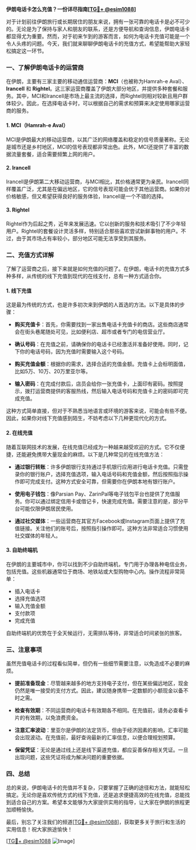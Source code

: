 **伊朗电话卡怎么充值？一份详尽指南[[TG💪+ @esim1088](https://t.me/s/esim1088)]**

对于计划前往伊朗旅行或长期居住的朋友来说，拥有一张可靠的电话卡是必不可少的。无论是为了保持与家人和朋友的联系，还是方便导航和查询信息，伊朗电话卡都显得尤为重要。然而，对于初来乍到的游客而言，如何为电话卡充值可能是一个令人头疼的问题。今天，我们就来聊聊伊朗电话卡的充值方式，希望能帮助大家轻松搞定这一环节。

### 一、了解伊朗电话卡的运营商

在伊朗，主要有三家主要的移动通信运营商：**MCI**（也被称为Hamrah-e Aval）、**Irancell** 和 **Rightel**。这三家运营商覆盖了伊朗大部分地区，并提供多种套餐和服务。其中，MCI和Irancell是市场上最主流的选择，而Rightel则相对较新且用户群体较少。因此，在选择电话卡时，可以根据自己的需求和预算来决定使用哪家运营商的服务。

#### 1. MCI（Hamrah-e Aval）
MCI是伊朗最大的移动运营商，以其广泛的网络覆盖和稳定的信号质量著称。无论是城市还是乡村地区，MCI的信号表现都非常出色。此外，MCI还提供了丰富的数据流量套餐，适合需要频繁上网的用户。

#### 2. Irancell
Irancell是伊朗第二大移动运营商，与MCI相比，其价格通常更为亲民。Irancell同样覆盖广泛，尤其是在偏远地区，它的信号表现可能会优于其他运营商。如果你对价格敏感，但又希望获得良好的服务体验，Irancell是一个不错的选择。

#### 3. Rightel
Rightel作为后起之秀，近年来发展迅速。它以创新的服务和技术吸引了不少年轻用户。Rightel的套餐设计灵活多样，特别适合那些喜欢尝试新鲜事物的用户。不过，由于其市场占有率较小，部分地区可能无法享受到其服务。

### 二、充值方式详解

了解了运营商之后，接下来就是如何充值的问题了。在伊朗，电话卡的充值方式多种多样，从传统的线下充值到现代的在线支付，总有一种方式适合你。

#### 1. 线下充值
这是最为传统的方式，也是许多初次来到伊朗的人首选的方法。以下是具体的步骤：

- **购买充值卡**：首先，你需要找到一家出售电话卡充值卡的商店。这些商店通常会在街头巷尾随处可见，比如便利店、超市或者专门的电信营业厅。
  
- **确认号码**：在充值之前，请确保你的电话卡已经激活并准备好使用。同时，记下你的电话号码，因为充值时需要输入这个号码。

- **购买充值金额**：根据你的需求，选择合适的充值金额。充值卡上会标明面值，比如5万、10万、20万里亚尔等。

- **输入密码**：在完成付款后，店员会给你一张充值卡，上面印有密码。按照提示，拨打运营商提供的客服热线，然后输入电话号码和充值卡上的密码即可完成充值。

这种方式简单直接，但对于不熟悉当地语言或环境的游客来说，可能会有些不便。因此，如果你对线下充值感到陌生，不妨考虑以下几种更现代化的方式。

#### 2. 在线充值
随着互联网技术的发展，在线充值已经成为一种越来越受欢迎的方式。它不仅便捷，还能避免携带大量现金的麻烦。以下是几种常见的在线充值方法：

- **通过银行转账**：许多伊朗银行支持通过手机银行应用进行电话卡充值。只需登录你的银行账户，选择充值选项，输入电话号码和充值金额，然后按照指示操作即可完成支付。这种方式安全可靠，但需要你在伊朗本地有银行账户。

- **使用电子钱包**：像Parsian Pay、ZarinPal等电子钱包平台也提供了充值服务。你可以通过绑定信用卡或借记卡，快速完成充值。需要注意的是，部分平台可能仅限伊朗居民使用。

- **通过社交媒体**：一些运营商在其官方Facebook或Instagram页面上提供了充值链接。关注他们的账号后，按照指引操作即可。这种方法非常适合习惯使用社交媒体的年轻人。

#### 3. 自助终端机
在伊朗的主要城市中，你可以找到不少自助终端机，专门用于办理各种电信业务，包括充值。这些机器通常位于商场、地铁站或大型购物中心内。操作流程非常简单：

- 插入电话卡
- 选择充值选项
- 输入充值金额
- 支付款项
- 完成充值

自助终端机的优势在于全天候运行，无需排队等待，非常适合时间紧张的旅客。

### 三、注意事项

虽然充值电话卡的过程看似简单，但仍有一些细节需要注意，以免造成不必要的麻烦。

- **提前准备现金**：尽管越来越多的地方支持电子支付，但在某些偏远地区，现金仍然是唯一接受的支付方式。因此，建议随身携带一定数额的小额现金以备不时之需。

- **检查有效期**：不同运营商的电话卡有效期各不相同。在充值前，请务必查看卡片的有效期，以免浪费资金。

- **注意汇率波动**：里亚尔是伊朗的法定货币，但由于经济因素的影响，汇率可能会出现波动。在充值前，最好查询最新的汇率信息，以便合理规划预算。

- **保留凭证**：无论是通过线上还是线下渠道充值，都应妥善保存相关凭证。一旦出现问题，这些凭证将成为解决问题的重要依据。

### 四、总结

总的来说，伊朗电话卡的充值并不复杂，只要掌握了正确的途径和方法，就能轻松搞定。无论你是喜欢传统方式的线下充值，还是追求便捷高效的在线充值，总能找到适合自己的方案。希望本文能够为大家提供实用的指导，让大家在伊朗的旅程更加顺畅愉快。

最后，别忘了关注我们的频道[[TG💪+ @esim1088](https://t.me/s/esim1088)]，获取更多关于旅行和生活的实用信息！祝大家旅途愉快！

[[TG💪+ @esim1088](https://t.me/s/esim1088) ![Image](https://i.postimg.cc/4NQfJmqS/Snipaste-2025-05-13-00-14-12.png)]